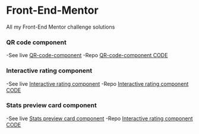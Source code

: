 # Front-End-Mentor
All my Front-End Mentor challenge solutions

### QR code component
-See live [QR-code-component](https://adammzkr.github.io/Front-End-Mentor/QR-code-component/index.html)
-Repo [QR-code-component CODE](https://github.com/AdamMzkr/Front-End-Mentor/tree/main/QR-code-component)
 
 ### Interactive rating component
-See live [Interactive rating component](https://adammzkr.github.io/Front-End-Mentor/interactive-rates-component/index.html)
-Repo [Interactive rating component CODE](https://github.com/AdamMzkr/Front-End-Mentor/tree/main/interactive-rates-component)

### Stats preview card component
-See live [Stats preview card component](https://adammzkr.github.io/Front-End-Mentor/stats-card-component/index.html)
-Repo [Interactive rating component CODE](https://github.com/AdamMzkr/Front-End-Mentor/tree/main/stats-card-component)
 
